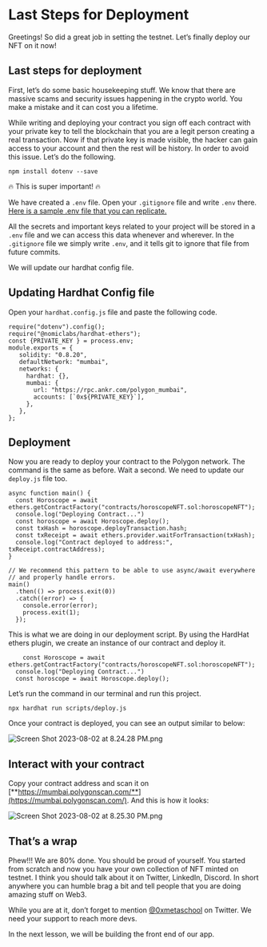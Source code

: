 # Last Steps for Deployment

Greetings! So did a great job in setting the testnet. Let’s finally deploy our NFT on it now!

## Last steps for deployment

First, let’s do some basic housekeeping stuff. We know that there are massive scams and security issues happening in the crypto world. You make a mistake and it can cost you a lifetime.

While writing and deploying your contract you sign off each contract with your private key to tell the blockchain that you are a legit person creating a real transaction. Now if that private key is made visible, the hacker can gain access to your account and then the rest will be history. In order to avoid this issue. Let’s do the following.

```
npm install dotenv --save
```

🔥 This is super important! 🔥

We have created a `.env` file. Open your `.gitignore` file and write `.env` there.  [Here is a sample .env file that you can replicate.](https://github.com/Metaschoolso/Learning-Projects/blob/main/.env-sample) 

All the secrets and important keys related to your project will be stored in a `.env` file and we can access this data whenever and wherever. In the `.gitignore` file we simply write `.env`, and it tells git to ignore that file from future commits.

We will update our hardhat config file.

## Updating Hardhat Config file

Open your `hardhat.config.js` file and paste the following code.

```
require("dotenv").config();
require("@nomiclabs/hardhat-ethers");
const {PRIVATE_KEY } = process.env;
module.exports = {
   solidity: "0.8.20",
   defaultNetwork: "mumbai",
   networks: {
     hardhat: {},
     mumbai: {
       url: "https://rpc.ankr.com/polygon_mumbai",
       accounts: [`0x${PRIVATE_KEY}`],
     },
   },
};
```

## Deployment

Now you are ready to deploy your contract to the Polygon network. The command is the same as before. Wait a second. We need to update our `deploy.js` file too.

```
async function main() {
  const Horoscope = await ethers.getContractFactory("contracts/horoscopeNFT.sol:horoscopeNFT");
  console.log("Deploying Contract...")
  const horoscope = await Horoscope.deploy();
  const txHash = horoscope.deployTransaction.hash;
  const txReceipt = await ethers.provider.waitForTransaction(txHash);
  console.log("Contract deployed to address:",  txReceipt.contractAddress);
}
 
// We recommend this pattern to be able to use async/await everywhere
// and properly handle errors.
main()
  .then(() => process.exit(0))
  .catch((error) => {
    console.error(error);
    process.exit(1);
  });
```

This is what we are doing in our deployment script. By using the HardHat ethers plugin, we create an instance of our contract and deploy it.

```
	const Horoscope = await ethers.getContractFactory("contracts/horoscopeNFT.sol:horoscopeNFT");
  console.log("Deploying Contract...")
  const horoscope = await Horoscope.deploy();
```

Let’s run the command in our terminal and run this project.

```
npx hardhat run scripts/deploy.js
```

Once your contract is deployed, you can see an output similar to below:

![Screen Shot 2023-08-02 at 8.24.28 PM.png](https://github.com/0xmetaschool/Learning-Projects/blob/main/assests_for_all/assests_for_horoscope/2.%20Writing%20and%20Deploying%20Basic%20Contract/4.%20Last%20Steps%20for%20Deployment/Screen_Shot_2023-08-02_at_8.24.28_PM.png?raw=true)

## Interact with your contract

Copy your contract address and scan it on [**https://mumbai.polygonscan.com/**](https://mumbai.polygonscan.com/). And this is how it looks:

![Screen Shot 2023-08-02 at 8.25.30 PM.png](https://github.com/0xmetaschool/Learning-Projects/blob/main/assests_for_all/assests_for_horoscope/2.%20Writing%20and%20Deploying%20Basic%20Contract/4.%20Last%20Steps%20for%20Deployment/Screen_Shot_2023-08-02_at_8.25.30_PM.png?raw=true)

## That’s a wrap

Phew!!! We are 80% done. You should be proud of yourself. You started from scratch and now you have your own collection of NFT minted on testnet. I think you should talk about it on Twitter, LinkedIn, Discord. In short anywhere you can humble brag a bit and tell people that you are doing amazing stuff on Web3.

While you are at it, don’t forget to mention  [@0xmetaschool](https://twitter.com/0xmetaschool)  on Twitter. We need your support to reach more devs.

In the next lesson, we will be building the front end of our app.